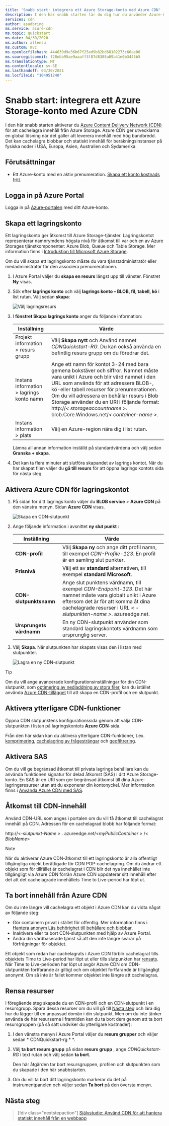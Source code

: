 ```yaml
---
title: 'Snabb start: integrera ett Azure Storage-konto med Azure CDN'
description: I den här snabb starten lär du dig hur du använder Azure-Content Delivery Network (CDN) för att leverera innehåll med hög bandbredd genom att cachelagra blobbar från Azure Storage.
services: cdn
author: asudbring
ms.service: azure-cdn
ms.topic: quickstart
ms.date: 04/30/2020
ms.author: allensu
ms.custom: mvc
ms.openlocfilehash: 444639d9e36b67f25ed9b82bd68102273c66ae00
ms.sourcegitcommit: f28ebb95ae9aaaff3f87d8388a09b41e0b3445b5
ms.translationtype: MT
ms.contentlocale: sv-SE
ms.lasthandoff: 03/30/2021
ms.locfileid: "104951240"
---
```

# <a name="quickstart-integrate-an-azure-storage-account-with-azure-cdn"></a>Snabb start: integrera ett Azure Storage-konto med Azure CDN

I den här snabb starten aktiverar du [Azure Content Delivery Network (CDN)](cdn-overview.md) för att cachelagra innehåll från Azure Storage. Azure CDN ger utvecklarna en global lösning när det gäller att leverera innehåll med hög bandbredd. Det kan cachelagra blobbar och statiskt innehåll för beräkningsinstanser på fysiska noder i USA, Europa, Asien, Australien och Sydamerika.

## <a name="prerequisites"></a>Förutsättningar

- Ett Azure-konto med en aktiv prenumeration. [Skapa ett konto kostnads fritt](https://azure.microsoft.com/free/?ref=microsoft.com&utm_source=microsoft.com&utm_medium=docs&utm_campaign=visualstudio).

## <a name="sign-in-to-the-azure-portal"></a>Logga in på Azure Portal

Logga in på [Azure-portalen](https://portal.azure.com) med ditt Azure-konto.

## <a name="create-a-storage-account"></a>Skapa ett lagringskonto

Ett lagringskonto ger åtkomst till Azure Storage-tjänster. Lagringskontot representerar namnrymdens högsta nivå för åtkomst till var och en av Azure Storages tjänstkomponenter: Azure Blob, Queue och Table Storage. Mer information finns i [Introduktion till Microsoft Azure Storage](../storage/common/storage-introduction.md).

Om du vill skapa ett lagringskonto måste du vara tjänstadministratör eller medadministratör för den associera prenumerationen.

1. I Azure Portal väljer du **skapa en resurs** längst upp till vänster. Fönstret **Ny** visas.

1. Sök efter **lagrings konto** och välj **lagrings konto – BLOB, fil, tabell, kö** i list rutan. Välj sedan **skapa**:
    
    ![Välj lagringsresurs](./media/cdn-create-a-storage-account-with-cdn/cdn-select-new-storage-account.png)

1. I **fönstret Skapa lagrings konto** anger du följande information:

    | Inställning | Värde | 
    | --- | --- |
    | Projekt information > resurs grupp | Välj **Skapa nytt** och Använd namnet *CDNQuickstart-RG*. Du kan också använda en befintlig resurs grupp om du föredrar det. |
    | Instans information > lagrings konto namn | Ange ett namn för kontot 3-24 med bara gemena bokstäver och siffror. Namnet måste vara unikt i Azure och blir värd namnet i den URL som används för att adressera BLOB-, kö-eller tabell resurser för prenumerationen. Om du vill adressera en behållar resurs i Blob Storage använder du en URI i följande format: http://*&lt; storageaccountname &gt;*. blob.Core.Windows.net/*&lt; container-name &gt;*.
    | Instans information > plats | Välj en Azure-region nära dig i list rutan. |
    
    Lämna all annan information inställd på standardvärdena och välj sedan **Granska + skapa**.

1. Det kan ta flera minuter att slutföra skapandet av lagrings kontot. När du har skapat filen väljer du **gå till resurs** för att öppna lagrings kontots sida för nästa steg.

## <a name="enable-azure-cdn-for-the-storage-account"></a>Aktivera Azure CDN för lagringskontot

1. På sidan för ditt lagrings konto väljer du **BLOB service**  >  **Azure CDN** på den vänstra menyn. Sidan **Azure CDN** visas.

    ![Skapa en CDN-slutpunkt](./media/cdn-create-a-storage-account-with-cdn/cdn-storage-endpoint-configuration.png)
    
1. Ange följande information i avsnittet **ny slut punkt** :

    | Inställning  | Värde |
    | -------- | ----- |
    | **CDN-profil** | Välj **Skapa ny** och ange ditt profil namn, till exempel *CDN-Profile-123*. En profil är en samling slut punkter. |
    | **Prisnivå** | Välj ett av **standard** alternativen, till exempel **standard Microsoft**. |
    | **CDN-slutpunktsnamn** | Ange slut punktens värdnamn, till exempel *CDN-Endpoint-123*. Det här namnet måste vara globalt unikt i Azure eftersom det är för att komma åt dina cachelagrade resurser i URL _&lt; -slutpunkten-name &gt;_. azureedge.net. |
    | **Ursprungets värdnamn** | En ny CDN-slutpunkt använder som standard lagringskontots värdnamn som ursprunglig server. |

1. Välj **Skapa**. När slutpunkten har skapats visas den i listan med slutpunkter.

    ![Lagra en ny CDN-slutpunkt](./media/cdn-create-a-storage-account-with-cdn/cdn-storage-new-endpoint-list.png)

> [!TIP]
> Om du vill ange avancerade konfigurationsinställningar för din CDN-slutpunkt, som [optimering av nedladdning av stora filer](cdn-optimization-overview.md#large-file-download), kan du istället använda [Azure CDN-tillägget](cdn-create-new-endpoint.md) till att skapa en CDN-profil och en slutpunkt.


## <a name="enable-additional-cdn-features"></a>Aktivera ytterligare CDN-funktioner

Öppna CDN slutpunktens konfigurationssida genom att välja CDN-slutpunkten i listan på lagringskontots **Azure CDN**-sida.

Från den här sidan kan du aktivera ytterligare CDN-funktioner, t.ex. [komprimering](cdn-improve-performance.md), [cachelagring av frågesträngar](cdn-query-string.md) och [geofiltrering](cdn-restrict-access-by-country.md). 
    
## <a name="enable-sas"></a>Aktivera SAS

Om du vill ge begränsad åtkomst till privata lagrings behållare kan du använda funktionen signatur för delad åtkomst (SAS) i ditt Azure Storage-konto. En SAS är en URI som ger begränsad åtkomst till dina Azure-lagringsresurser utan att du exponerar din kontonyckel. Mer information finns i [Använda Azure CDN med SAS](cdn-sas-storage-support.md).

## <a name="access-cdn-content"></a>Åtkomst till CDN-innehåll

Använd CDN-URL som anges i portalen om du vill få åtkomst till cachelagrat innehåll på CDN. Adressen för en cachelagrad blobb har följande format:

http://<*-slutpunkt-Name* \> . azureedge.net/<*myPublicContainer* \> /< *BlobName*\>

> [!NOTE]
> När du aktiverar Azure CDN-åtkomst till ett lagringskonto är alla offentligt tillgängliga objekt berättigade för CDN POP-cachelagring. Om du ändrar ett objekt som för tillfället är cachelagrat i CDN blir det nya innehållet inte tillgängligt via Azure CDN förrän Azure CDN uppdaterar sitt innehåll efter det att det cachelagrade innehållets Time to Live-period har löpt ut.

## <a name="remove-content-from-azure-cdn"></a>Ta bort innehåll från Azure CDN

Om du inte längre vill cachelagra ett objekt i Azure CDN kan du vidta något av följande steg:

- Gör containern privat i stället för offentlig. Mer information finns i [Hantera anonym Läs behörighet till behållare och blobbar](../storage/blobs/anonymous-read-access-configure.md).
- Inaktivera eller ta bort CDN-slutpunkten med hjälp av Azure Portal.
- Ändra din värdbaserade tjänst så att den inte längre svarar på förfrågningar för objektet.

Ett objekt som redan har cachelagrats i Azure CDN förblir cachelagrat tills objektets Time to Live-period har löpt ut eller tills slutpunkten har [rensats](cdn-purge-endpoint.md). När Time to Live-perioden har löpt ut avgör Azure CDN om CDN-slutpunkten fortfarande är giltigt och om objektet fortfarande är tillgängligt anonymt. Om så inte är fallet kommer objektet inte längre att cachelagras.

## <a name="clean-up-resources"></a>Rensa resurser

I föregående steg skapade du en CDN-profil och en CDN-slutpunkt i en resursgrupp. Spara dessa resurser om du vill gå till [Nästa steg](#next-steps) och lära dig hur du lägger till en anpassad domän i din slutpunkt. Men om du inte tänker använda de här resurserna i framtiden kan du ta bort dem genom att ta bort resursgruppen (på så sätt undviker du ytterligare kostnader):

1. I den vänstra menyn i Azure Portal väljer du **resurs grupper** och väljer sedan * CDNQuickstart-rg * *.

2. Välj **ta bort resurs grupp** på sidan **resurs grupp** , ange *CDNQuickstart-RG* i text rutan och välj sedan **ta bort**.

    Den här åtgärden tar bort resursgruppen, profilen och slutpunkten som du skapade i den här snabbstarten.

3. Om du vill ta bort ditt lagringskonto markerar du det på instrumentpanelen och väljer sedan **Ta bort** på den översta menyn.

## <a name="next-steps"></a>Nästa steg

> [!div class="nextstepaction"]
> [Självstudie: Använd CDN för att hantera statiskt innehåll från en webbapp](cdn-add-to-web-app.md)

